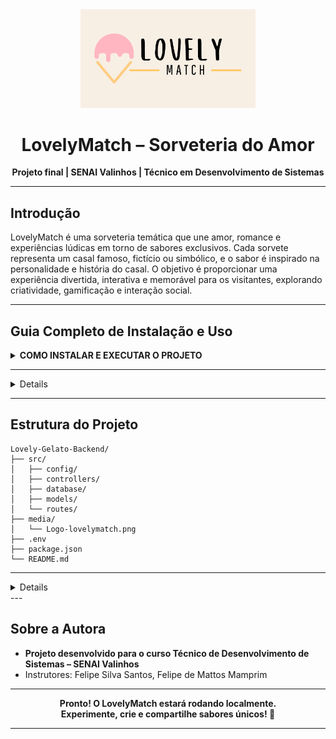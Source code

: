 <div align="center">
  <img src="media/logo-sorveteria.png" width="280" alt="Logo LovelyMatch">
  
  <h1>LovelyMatch – Sorveteria do Amor</h1>
  <p><strong>Projeto final | SENAI Valinhos | Técnico em Desenvolvimento de Sistemas</strong></p>
</div>

---

## Introdução
LovelyMatch é uma sorveteria temática que une amor, romance e experiências lúdicas em torno de sabores exclusivos. Cada sorvete representa um casal famoso, fictício ou simbólico, e o sabor é inspirado na personalidade e história do casal. O objetivo é proporcionar uma experiência divertida, interativa e memorável para os visitantes, explorando criatividade, gamificação e interação social.

---

## Guia Completo de Instalação e Uso


<details>
  <summary><b>COMO INSTALAR E EXECUTAR O PROJETO</b></summary>
<ol>
  <li><strong>Pré-requisitos:</strong><br>
    <ul>
      <li>Node.js instalado (<a href="https://nodejs.org/">download</a>)</li>
      <li>PostgreSQL instalado (<a href="https://www.postgresql.org/download/">download</a>)</li>
      <li>Git instalado (<a href="https://git-scm.com/downloads">download</a>)</li>
    </ul>
  </li>
  <li><strong>Clone o repositório:</strong><br>
    <pre><code class="language-sh">git clone https://github.com/annabeatriz17/Lovely-Gelato-Backend.git</code></pre>
  </li>
  <li><strong>Acesse a pasta do projeto:</strong><br>
    <pre><code class="language-sh">cd Lovely-Gelato-Backend</code></pre>
  </li>
  <li><strong>Instale as dependências:</strong><br>
    <pre><code class="language-sh">npm install</code></pre>
  </li>
  <li><strong>Configure o banco de dados:</strong><br>
    <ul>
      <li>Abra o PostgreSQL e crie um banco de dados (ex: <code>lovelyMatch</code>).</li>
      <li>Execute o script <code>src/database/schema.sql</code> para criar as tabelas.</li>
    </ul>
  </li>
  <li><strong>Configure o arquivo <code>.env</code>:</strong><br>
    <ul>
      <li>Copie o arquivo <code>.env.example</code> para <code>.env</code> (se existir).</li>
      <li>Preencha com seus dados locais (usuário, senha, nome do banco, porta etc).</li>
    </ul>
  </li>
  <li><strong>Testando conexão com o banco:</strong><br>
    <pre><code class="language-sh">npm run test:db</code></pre>
    <span>(opcional, se houver script de teste de conexão)</span>
  </li>
  <li><strong>Inicie o servidor:</strong><br>
    <pre><code class="language-sh">npm run dev</code></pre>
  </li>
  <li><strong>Acesse a aplicação:</strong><br>
    <ul>
      <li>O backend estará disponível na porta definida no <code>.env</code> (padrão: 3000).</li>
      <li>Use ferramentas como <a href="https://www.postman.com/">Postman</a> ou <a href="https://insomnia.rest/">Insomnia</a> para testar as rotas.</li>
    </ul>
  </li>
  <li><strong>Personalize e explore:</strong><br>
    <ul>
      <li>Adicione novos casais e sabores via rotas de criação.</li>
      <li>Explore as funcionalidades e personalize o projeto conforme sua criatividade!</li>
    </ul>
  </li>
</ol>
</details>

---
<details>
## Funcionalidades
- Listagem de sabores e casais
- Detalhes de cada casal e sabor
- Criação de novos casais e sabores
- Experiência lúdica e interativa
- Sem necessidade de login
- Visual moderno e responsivo
- Gamificação e micro-feedbacks
</details>

---

## Estrutura do Projeto
```
Lovely-Gelato-Backend/
├── src/
│   ├── config/
│   ├── controllers/
│   ├── database/
│   ├── models/
│   └── routes/
├── media/
│   └── Logo-lovelymatch.png
├── .env
├── package.json
└── README.md
```

---
<details>
## Tecnologias Utilizadas: 🚀
- Node.js
- Express
- PostgreSQL
- JavaScript
- HTML/CSS (front-end)
- Git & GitHub
</details>
---

## Sobre a Autora
- **Projeto desenvolvido para o curso Técnico de Desenvolvimento de Sistemas – SENAI Valinhos**
- Instrutores: Felipe Silva Santos, Felipe de Mattos Mamprim

---

<div align="center">
  <b>Pronto! O LovelyMatch estará rodando localmente.<br>Experimente, crie e compartilhe sabores únicos! 🍨</b>
</div>

---
